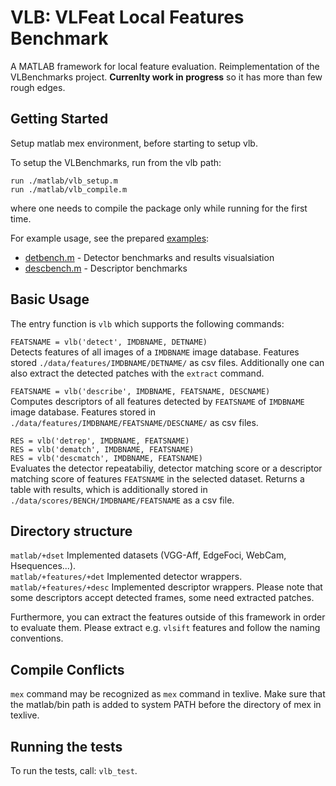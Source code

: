 # VLB: VLFeat Local Features Benchmark

A MATLAB framework for local feature evaluation.
Reimplementation of the VLBenchmarks project.
**Currenlty work in progress** so it has more than few rough edges.

## Getting Started
Setup matlab mex environment, before starting to setup vlb. 

To setup the VLBenchmarks, run from the vlb path:
```
run ./matlab/vlb_setup.m
run ./matlab/vlb_compile.m
```
where one needs to compile the package only while running for the first time.

For example usage, see the prepared [examples](./examples/):
* [detbench.m](./example/detbench.m) - Detector benchmarks and results visualsiation
* [descbench.m](./example/descbench.m) - Descriptor benchmarks

## Basic Usage
The entry function is `vlb` which supports the following commands:

`FEATSNAME = vlb('detect', IMDBNAME, DETNAME)`  
Detects features of all images of a `IMDBNAME` image database. Features stored
`./data/features/IMDBNAME/DETNAME/` as csv files.
Additionally one can also extract the detected patches with the `extract` command.

`FEATSNAME = vlb('describe', IMDBNAME, FEATSNAME, DESCNAME)`   
Computes descriptors of all features detected by `FEATSNAME` of `IMDBNAME` image database.
Features stored in `./data/features/IMDBNAME/FEATSNAME/DESCNAME/` as csv files.

`RES = vlb('detrep', IMDBNAME, FEATSNAME)`   
`RES = vlb('dematch', IMDBNAME, FEATSNAME)`   
`RES = vlb('descmatch', IMDBNAME, FEATSNAME)`   
Evaluates the detector repeatabiliy, detector matching score or a descriptor matching score of features `FEATSNAME` in the selected dataset. Returns a table with results,
which is additionally stored in `./data/scores/BENCH/IMDBNAME/FEATSNAME` as a csv file.


## Directory structure
`matlab/+dset`   Implemented datasets (VGG-Aff, EdgeFoci, WebCam, Hsequences...).  
`matlab/+features/+det` Implemented detector wrappers.  
`matlab/+features/+desc` Implemented descriptor wrappers. Please note that some descriptors accept detected frames, some need extracted patches.

Furthermore, you can extract the features outside of this framework in order to evaluate them. Please extract e.g. `vlsift` features and follow the naming conventions.

## Compile Conflicts
`mex` command may be recognized as `mex` command in texlive. Make sure that the matlab/bin path is added to system PATH before the directory of mex in texlive. 

## Running the tests
To run the tests, call:
`vlb_test`.

